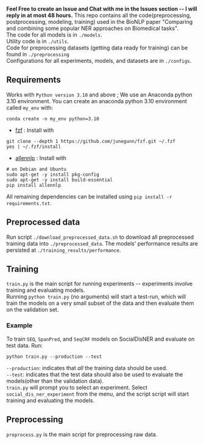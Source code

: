 **Feel Free to create an Issue and Chat with me in the Issues section -- I will reply in at most 48 hours.**
This repo contains all the code(preprocessing, postprocessing, modeling, training) used in the BioNLP paper "Comparing and combining some popular NER approaches on Biomedical tasks".  
The code for all models is in `./models`.  
Utility code is in `./utils`.   
Code for preprocessing datasets (getting data ready for training) can be found in `./preprocessing`  
Configurations for all experiments, models, and datasets are in `./configs`.   

## Requirements
Works with `Python version 3.10` and above ; We use an Anaconda python 3.10 environment.
You can create an anaconda python 3.10 environment called `my_env` with:
```
conda create -n my_env python=3.10
```
- [fzf](https://github.com/junegunn/fzf) : Install with
```
git clone --depth 1 https://github.com/junegunn/fzf.git ~/.fzf
yes | ~/.fzf/install
```
- [allennlp](https://github.com/allenai/allennlp) : Install with
```
# on Debian and Ubuntu
sudo apt-get -y install pkg-config
sudo apt-get -y install build-essential
pip install allennlp
```

All remaining dependencies can be installed using `pip install -r requirements.txt`. 

## Preprocessed data
Run script `./download_preprocessed_data.sh` to download all preprocessed training data into `./preprocessed_data`. The models' performance results are persisted at `./training_results/performance`.

## Training
`train.py` is the main script for running experiments -- experiments involve training and evaluating models.  
Running `python train.py` (no arguments) will start a test-run, which will train the 
models on a very small subset of the data and then evaluate them on the validation set.  

### Example
To train `SEQ`, `SpanPred`, and `SeqCRF` models on SocialDisNER and evaluate on test data. Run:
```
python train.py --production --test
```
`--production`: indicates that *all* the training data should be used.  
`--test`: indicates that the test data should also be used to evaluate the models(other than the validation data).  
`train.py` will prompt you to select an experiment. Select `social_dis_ner_experiment` from the menu, and the script
script will start training and evaluating the models.


## Preprocessing
`preprocess.py` is the main script for preprocessing raw data.
